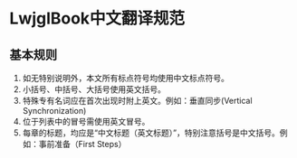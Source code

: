 # LwjglBook中文翻译规范

## 基本规则
1. 如无特别说明外，本文所有标点符号均使用中文标点符号。
2. 小括号、中括号、大括号使用英文括号。
3. 特殊专有名词应在首次出现时附上英文。例如：垂直同步(Vertical Synchronization)
4. 位于列表中的冒号需使用英文冒号。
5. 每章的标题，均应是“中文标题（英文标题）”，特别注意括号是中文括号。例如：事前准备（First Steps）
